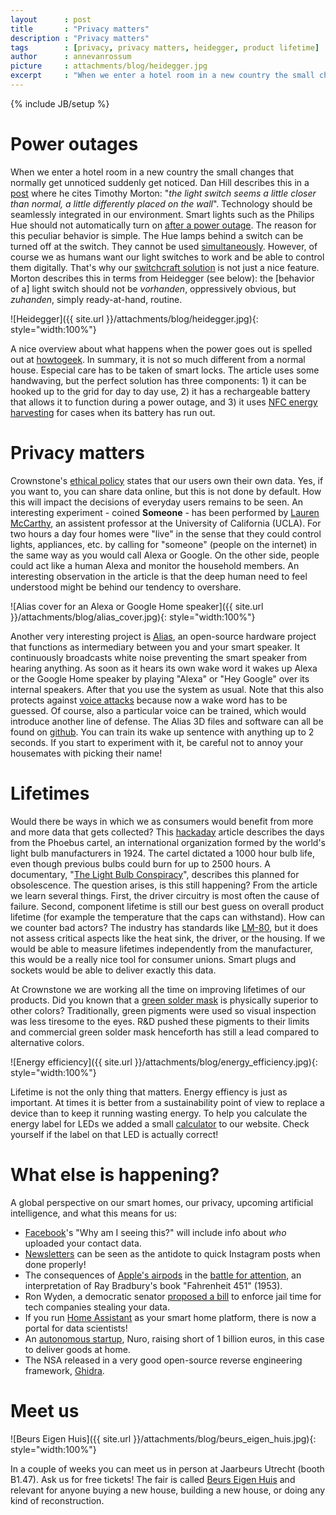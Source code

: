 ```yaml
---
layout      : post
title       : "Privacy matters"
description : "Privacy matters"
tags        : [privacy, privacy matters, heidegger, product lifetime]
author      : annevanrossum 
picture     : attachments/blog/heidegger.jpg
excerpt     : "When we enter a hotel room in a new country the small changes that normally get unnoticed suddenly get noticed. Dan Hill cites Timothy Morton: '*the light switch seems a little closer than normal, a little differently placed on the wall*'. Technology should be seamlessly integrated in our environment."
---
```

{% include JB/setup %}

# Power outages
					
When we enter a hotel room in a new country the small changes that normally get unnoticed suddenly get noticed.
Dan Hill describes this in a [post](https://medium.com/a-chair-in-a-room/let-there-be-light-switches-4652485e6a7e)
where he cites Timothy Morton: "*the light switch seems a little closer than normal, a little differently placed on the wall*".
Technology should be seamlessly integrated in our environment. Smart lights such as the Philips Hue should not automatically turn
on [after a power outage](https://www.howtogeek.com/fyi/philips-hue-bulbs-no-longer-turn-on-automatically-after-a-power-outage/).
The reason for this peculiar behavior is simple. The Hue lamps behind a switch can be turned off at the switch.
They cannot be used [simultaneously](https://huehomelighting.com/can-still-use-existing-light-switches-hue/).
However, of course we as humans want our light switches to work and be able to control them digitally.
That's why our [switchcraft solution](https://crownstone.rocks/2018/03/13/switchcraft-and-dimming) is not just a nice feature.
Morton describes this in terms from Heidegger (see below): the [behavior of a] light switch should not be *vorhanden*, oppressively obvious, but 
*zuhanden*, simply ready-at-hand, routine.

![Heidegger]({{ site.url }}/attachments/blog/heidegger.jpg){: style="width:100%"}

A nice overview about what happens when the power goes out is spelled out at [howtogeek](https://www.howtogeek.com/403888/what-happens-to-your-smarthome-when-the-power-goes-out/).
In summary, it is not so much different from a normal house. Especial care has to be taken of smart locks. The article
uses some handwaving, but the perfect solution has three components: 1) it can be hooked up to the grid for day to day
use, 2) it has a rechargeable battery that allows it to function during a power outage, and 3) it uses [NFC energy harvesting](https://www.iloq.com/en/worlds-first-nfc-powered-lock-invention-turns-phone-also-power-source/)
for cases when its battery has run out. 

# Privacy matters

Crownstone's [ethical policy](https://crownstone.rocks/ethical-policy/) states that our users own their own data. 
Yes, if you want to, you can share data online, but this is not done by default. 
How this will impact the decisions of everyday users remains to be seen. 
An interesting experiment - coined **Someone** - has been performed by [Lauren McCarthy](https://www.engadget.com/2019/02/08/lauren-mccarthy-someone-alexa-artist/),
an assistent professor at the University of California (UCLA). For two hours a day four homes were "live" in the sense
that they could control lights, appliances, etc. by calling for "someone" (people on the internet) in the same way as you would call
Alexa or Google. On the other side, people could act like a human Alexa and monitor the household members. An interesting
observation in the article is that the deep human need to feel understood might be behind our tendency to overshare.

![Alias cover for an Alexa or Google Home speaker]({{ site.url }}/attachments/blog/alias_cover.jpg){: style="width:100%"}

Another very interesting project is [Alias](https://www.theverge.com/circuitbreaker/2019/1/15/18182214/amazon-echo-google-home-privacy-protection-project-white-noise),
an open-source hardware project that functions as intermediary between you and your smart speaker. It continuously 
broadcasts white noise preventing the smart speaker from hearing anything. As soon as it hears its own wake word it 
wakes up Alexa or the Google Home speaker by playing "Alexa" or "Hey Google" over its internal speakers. After that you
use the system as usual. 
Note that this also protects against [voice attacks](https://www.nytimes.com/2018/05/10/technology/alexa-siri-hidden-command-audio-attacks.html)
because now a wake word has to be guessed. Of course, also a particular voice can be trained, which would introduce another 
line of defense. 
The Alias 3D files and software can all be found on [github](https://github.com/bjoernkarmann/project_alias). You can 
train its wake up sentence with anything up to 2 seconds. If you start to experiment with it, be careful not to annoy
your housemates with picking their name!

# Lifetimes

Would there be ways in which we as consumers would benefit from more and more data that gets collected? This [hackaday](https://hackaday.com/2019/02/05/what-happened-to-the-100000-hour-led-bulbs/) article 
describes the days from the Phoebus cartel, an international organization formed by the world's light bulb manufacturers in 1924.
The cartel dictated a 1000 hour bulb life, even though previous bulbs could burn for up to 2500 hours. A documentary, "[The Light Bulb Conspiracy](https://www.youtube.com/watch?v=kdHIqa53-tY)", describes this planned for obsolescence. The question arises, is this still happening? From the article we learn several things. First, the driver circuitry is most often the cause of failure. Second, component lifetime is still our best guess on overall product lifetime (for example the temperature that the caps can withstand). 
How can we counter bad actors? The industry has standards like [LM-80](https://www.eetimes.com/document.asp?doc_id=1280235#), but it does not assess critical aspects like the heat sink, the driver, or the housing. 
If we would be able to measure lifetimes independently from the manufacturer, this would be a really nice tool for consumer unions. Smart plugs and sockets would be able to deliver exactly this data.

At Crownstone we are working all the time on improving lifetimes of our products. Did you known that a [green solder mask](http://www.seeedstudio.com/blog/2017/07/23/why-are-printed-circuit-boards-are-usually-green-in-colour/) 
is physically superior to other colors? Traditionally, green pigments were used so visual inspection was less tiresome to the eyes. R&D pushed these pigments to their limits and commercial green solder mask henceforth has still a lead compared to alternative colors. 

![Energy efficiency]({{ site.url }}/attachments/blog/energy_efficiency.jpg){: style="width:100%"}

Lifetime is not the only thing that matters. Energy effiency is just as important. At times it is better from a sustainability point of view to replace a device than to keep it running wasting energy. To help you calculate the energy label for LEDs we added a small [calculator](https://crownstone.rocks/energy-efficiency/) to our website. Check yourself if the label on that LED is actually correct!

# What else is happening?

A global perspective on our smart homes, our privacy, upcoming artificial intelligence, and what this means for us:

* [Facebook](https://techcrunch.com/2019/02/06/why-am-i-seeing-this-ad/)'s "Why am I seeing this?" will include info about *who* uploaded your contact data.
* [Newsletters](https://craigmod.com/essays/newsletters/) can be seen as the antidote to quick Instagram posts when done properly!
* The consequences of [Apple's airpods](https://www.theatlantic.com/technology/archive/2018/06/apples-airpods-are-an-omen/554537/) in the [battle for attention](https://thefrailestthing.com/2018/06/15/were-reading-fahrenheit-451-wrong/), an interpretation of Ray Bradbury's book "Fahrenheit 451" (1953).
* Ron Wyden, a democratic senator [proposed a bill](https://trofire.com/2019/02/08/democrat-proposes-jail-time-for-tech-companies-who-steal-your-data/) to enforce jail time for tech companies stealing your data.
* If you run [Home Assistant](https://data.home-assistant.io/) as your smart home platform, there is now a portal for data scientists!
* An [autonomous startup](https://techcrunch.com/2019/02/11/softbanks-next-bet-940m-into-autonomous-delivery-startup-nuro/), Nuro, raising short of 1 billion euros, in this case to deliver goods at home.
* The NSA released in a very good open-source reverse engineering framework, [Ghidra](https://www.nsa.gov/resources/everyone/ghidra/). 

# Meet us

![Beurs Eigen Huis]({{ site.url }}/attachments/blog/beurs_eigen_huis.jpg){: style="width:100%"}

In a couple of weeks you can meet us in person at Jaarbeurs Utrecht (booth B1.47). Ask us for free tickets! The fair is 
called [Beurs Eigen Huis](https://www.realiseerjedroomhuis.nl/crownstone/) and relevant for anyone buying a new house,
building a new house, or doing any kind of reconstruction.
